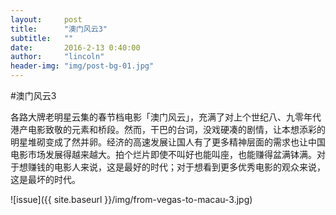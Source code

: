 ```yaml
---
layout:     post
title:      "澳门风云3"
subtitle:   ""
date:       2016-2-13 0:40:00
author:     "lincoln"
header-img: "img/post-bg-01.jpg"
---
```


#澳门风云3  


各路大牌老明星云集的春节档电影「澳门风云」，充满了对上个世纪八、九零年代港产电影致敬的元素和桥段。然而，干巴的台词，没戏硬凑的剧情，让本想添彩的明星堆砌变成了然并卵。经济的高速发展让国人有了更多精神层面的需求也让中国电影市场发展得越来越大。拍个烂片即使不叫好也能叫座，也能赚得盆满钵满。对于想赚钱的电影人来说，这是最好的时代；对于想看到更多优秀电影的观众来说，这是最坏的时代。


![issue]({{ site.baseurl }}/img/from-vegas-to-macau-3.jpg)

